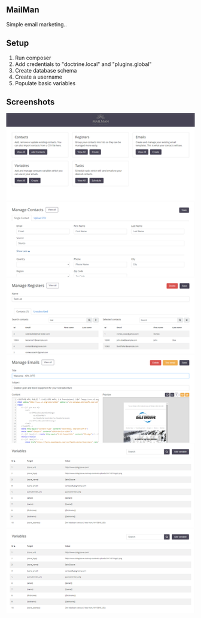 MailMan
-------
Simple email marketing..

Setup
-----
1. Run composer
2. Add credentials to "doctrine.local" and "plugins.global"
3. Create database schema
4. Create a username
5. Populate basic variables

Screenshots
-----------
![Main Page](/screenshots/mailman.png?raw=true "Main Page")
![Contacts](/screenshots/contact.png?raw=true "Contacts")
![Lists](/screenshots/register.png?raw=true "Lists")
![Email Templates](/screenshots/manage.png?raw=true "Email Templates")
![Variables](/screenshots/variables.png?raw=true "Variables")
![Schedule Tasks](/screenshots/variables.png?raw=true "Schedule Tasks")
